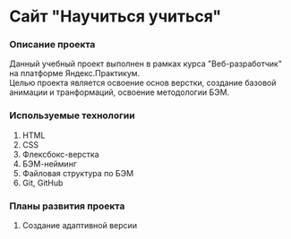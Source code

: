 # Сайт "Научиться учиться"

### Описание проекта
Данный учебный проект выполнен в рамках курса "Веб-разработчик" на платформе Яндекс.Практикум.  
Целью проекта является освоение основ верстки, создание базовой анимации и транформаций, освоение методологии БЭМ.

### Используемые технологии
1. HTML
2. CSS
3. Флексбокс-верстка
4. БЭМ-нейминг
5. Файловая структура по БЭМ
6. Git, GitHub

### Планы развития проекта
1. Создание адаптивной версии
